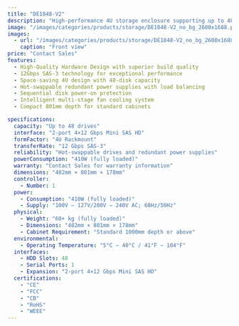 ```yaml
---
title: "DE1848-V2"
description: "High-performance 4U storage enclosure supporting up to 48 drives with 12Gbps SAS-3 technology, redundant power supplies, and intelligent cooling system."
image: "/images/categories/products/storage/DE1848-V2_no_bg_2600x1688.png"
images:
  - url: "/images/categories/products/storage/DE1848-V2_no_bg_2600x1688.png"
    caption: "Front view"
price: "Contact Sales"
features:
  - High-Quality Hardware Design with superior build quality
  - 12Gbps SAS-3 technology for exceptional performance
  - Space-saving 4U design with 48-disk capacity
  - Hot-swappable redundant power supplies with load balancing
  - Sequential disk power-on protection
  - Intelligent multi-stage fan cooling system
  - Compact 801mm depth for standard cabinets

specifications:
  capacity: "Up to 48 drives"
  interface: "2-port 4×12 Gbps Mini SAS HD"
  formFactor: "4U Rackmount"
  transferRate: "12 Gbps SAS-3"
  reliability: "Hot-swappable drives and redundant power supplies"
  powerConsumption: "410W (fully loaded)"
  warranty: "Contact Sales for warranty information"
  dimensions: "482mm × 801mm × 178mm"
  controller:
    - Number: 1
  power:
    - Consumption: "410W (fully loaded)"
    - Supply: "100V – 127V/200V – 240V AC; 60Hz/50Hz"
  physical:
    - Weight: "60+ kg (fully loaded)"
    - Dimensions: "482mm × 801mm × 178mm"
    - Cabinet Requirement: "Standard 1000mm depth or above"
  environmental:
    - Operating Temperature: "5°C ~ 40°C / 41°F ~ 104°F"
  interfaces:
    - HDD Slots: 48
    - Serial Ports: 1
    - Expansion: "2-port 4×12 Gbps Mini SAS HD"
  certifications:
    - "CE"
    - "FCC"
    - "CB"
    - "RoHS"
    - "WEEE"
---
```

